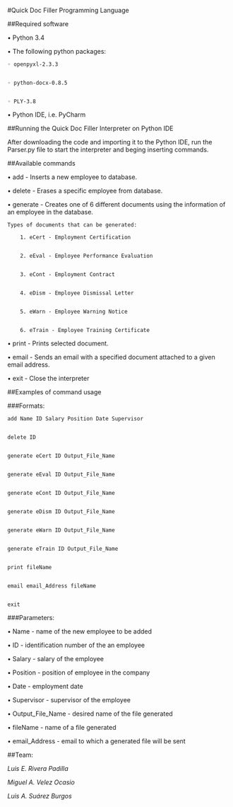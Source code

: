 #Quick Doc Filler Programming Language


##Required software

• Python 3.4


• The following python packages: 


	◦ openpyxl-2.3.3


	◦ python-docx-0.8.5

  
	◦ PLY-3.8


• Python IDE, i.e. PyCharm



##Running the Quick Doc Filler Interpreter on Python IDE


After downloading the code and importing it to the Python IDE, run the Parser.py file to start the interpreter and beging inserting commands.


##Available commands


• add - Inserts a new employee to database.


• delete - Erases a specific employee from database.


• generate - Creates one of 6 different documents using the information of an employee in the database.


	Types of documents that can be generated:

		1. eCert - Employment Certification


		2. eEval - Employee Performance Evaluation


		3. eCont - Employment Contract


		4. eDism - Employee Dismissal Letter


		5. eWarn - Employee Warning Notice


		6. eTrain - Employee Training Certificate



• print - Prints selected document.


• email - Sends an email with a specified document attached to a given email address.


• exit - Close the interpreter



##Examples of command usage


###Formats: 

  	add Name ID Salary Position Date Supervisor


  	delete ID


  	generate eCert ID Output_File_Name


  	generate eEval ID Output_File_Name


  	generate eCont ID Output_File_Name


  	generate eDism ID Output_File_Name


  	generate eWarn ID Output_File_Name


  	generate eTrain ID Output_File_Name


  	print fileName


  	email email_Address fileName
  	
  	
  	exit



###Parameters:

  • Name - name of the new employee to be added


  • ID - identification number of the an employee


  • Salary - salary of the employee


  • Position - position of employee in the company


  • Date - employment date


  • Supervisor - supervisor of the employee


  • Output_File_Name - desired name of the file generated


  • fileName - name of a file generated

  • email_Address - email to which a generated file will be sent
  
  
##Team:

*Luis E. Rivera Padilla*

*Miguel A. Velez Ocasio*

*Luis A. Suárez Burgos*
